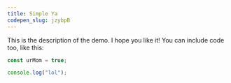 ```yaml
---
title: Simple Ya
codepen_slug: jzybpB
---
```


This is the description of the demo. I hope you like it! You can include code too, like this:

```js
const urMom = true;

console.log("lol");
```
